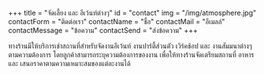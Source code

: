 +++
title = "จัดเลี้ยง และ อีเว้นท์ต่างๆ"
id = "contact"
img = "/img/atmosphere.jpg"
contactForm = "ติดต่อเรา"
contactName = "ชื่อ"
contactMail = "อีเมลล์"
contactMessage = "ข้อความ"
contactSend = "ส่งข้อความ"
+++

ทางร้านมีให้บริการเช่าสถานที่สำหรับจัดงานอีเว้นท์ งานปาร์ตี้ส่วนตัว เวิร์คช้อป และ งานสัมมนาต่างๆ ตามความต้องการ โดยลูกค้าสามารถระบุความต้องการของงาน เพื่อให้ทางร้านจัดเตรียมสถานที่ อาหาร และ เสนอราคาตามความเหมาะสมของแต่ละงานได้
